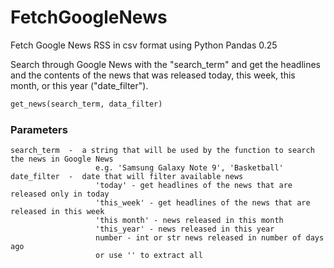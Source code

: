 # FetchGoogleNews
Fetch Google News RSS in csv format using Python Pandas 0.25


Search through Google News with the "search_term" and get the headlines and the contents of the news that was released today, this week, this month, or this year ("date_filter"). 

```python
get_news(search_term, data_filter)
```

### Parameters
```
search_term  -  a string that will be used by the function to search the news in Google News 
                   e.g. 'Samsung Galaxy Note 9', 'Basketball' 
date_filter  -  date that will filter available news 
                   'today' - get headlines of the news that are released only in today 
                   'this_week' - get headlines of the news that are released in this week 
                   'this month' - news released in this month 
                   'this_year' - news released in this year
                   number - int or str news released in number of days ago
                   or use '' to extract all
                   
```
